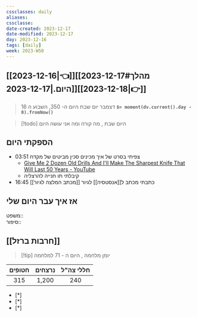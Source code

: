 ```yaml
---
cssclasses: daily
aliases: 
cssclasse: 
date-created: 2023-12-17
date-modified: 2023-12-17
day: 2023-12-16
tags: [daily]
week: 2023-W50
---
```


## [[2023-12-16|👈]][[2023-12-17#מהלך היום.|2023-12-17]][[2023-12-18|👉]]

>  16 דצמבר יום שבת היום ה- 350, השבוע ה **`$= moment(dv.current().day - 0).fromNow()`**

 > [!todo] היום שבת , מה קורה ומה אני עושה היום

## הספקתי היום

- 03:51 צפיתי בסרט של איך מכינים סכין מביטים של מקדח
	- [Give Me 2 Dozen Old Drills And I'll Make The Sharpest Knife That Will Last 50 Years - YouTube](https://www.youtube.com/watch?v=Tppn5RsEK78)
	- קיבלתי תו חנייה להרצליה
- 16:45 [[מכתב המלצה לגיור]] כתבתי מכתב ל[[אנסטסיה]] לגיור  

## אז איך עבר היום שלי 

משפט::  
סיפור::

## [[חרבות ברזל]]

> [!tip]  יומן מלחמה , היום ה - 71 למלחמה

 | חטופים | נרצחים | חללי צה"ל |
 |:------:|:------:|:---------:|
 | 315    | 1,200  | 240       |
 
- [*]  
- [*]  
- [*]  
